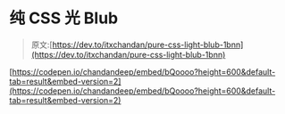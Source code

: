 # 纯 CSS 光 Blub

> 原文:[https://dev.to/itxchandan/pure-css-light-blub-1bnn](https://dev.to/itxchandan/pure-css-light-blub-1bnn)

[https://codepen.io/chandandeep/embed/bQoooo?height=600&default-tab=result&embed-version=2](https://codepen.io/chandandeep/embed/bQoooo?height=600&default-tab=result&embed-version=2)